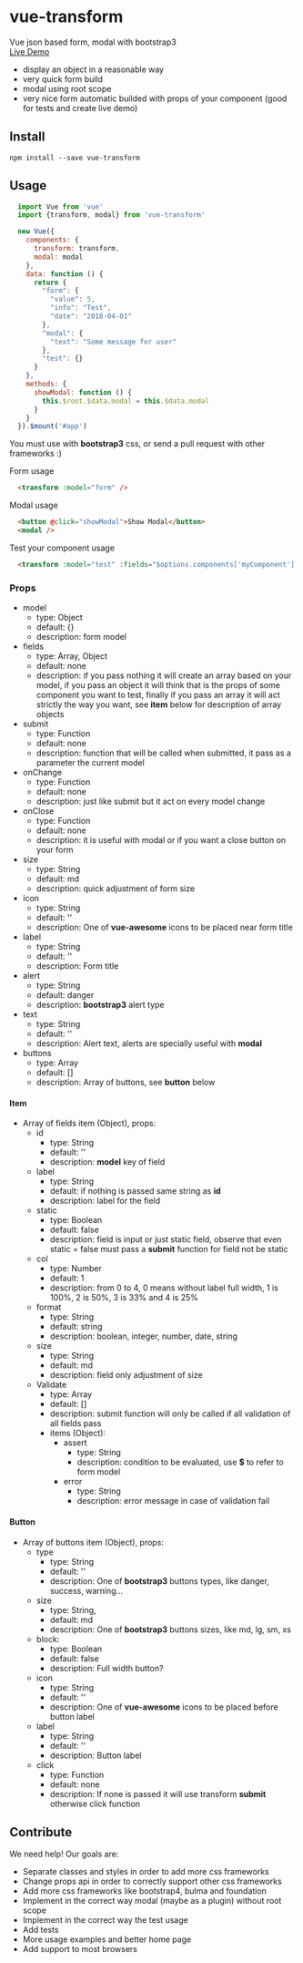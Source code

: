 # vue-transform
Vue json based form, modal with bootstrap3  
[Live Demo](http://marcodpt.github.io/vue-transform)
 - display an object in a reasonable way
 - very quick form build
 - modal using root scope
 - very nice form automatic builded with props of your component (good for tests and create live demo)

## Install
```
npm install --save vue-transform
```

## Usage

```javascript
  import Vue from 'vue'
  import {transform, modal} from 'vue-transform'

  new Vue({
    components: {
      transform: transform,
      modal: modal
    },
    data: function () {
      return {
        "form": {
          "value": 5,
          "info": "Test",
          "date": "2018-04-01"
        },
        "modal": {
          "text": "Some message for user"
        },
        "test": {}
      }
    },
    methods: {
      showModal: function () {
        this.$root.$data.modal = this.$data.modal
      }
    }
  }).$mount('#app')
```

You must use with **bootstrap3** css, or send a pull request with other frameworks :)

Form usage
```html
  <transform :model="form" />
```

Modal usage
```html
  <button @click="showModal">Show Modal</button>
  <modal />
```

Test your component usage
```html
  <transform :model="test" :fields="$options.components['myComponent'].props" />
```

### Props
 - model 
   - type: Object
   - default: {}
   - description: form model
 - fields
   - type: Array, Object
   - default: none
   - description: if you pass nothing it will create an array based on your model, if you pass an object it will think that is the props of some component you want to test, finally if you pass an array it will act strictly the way you want, see **item** below for description of array objects
 - submit
   - type: Function
   - default: none
   - description: function that will be called when submitted, it pass as a parameter the current model
 - onChange 
   - type: Function
   - default: none
   - description: just like submit but it act on every model change
 - onClose
   - type: Function
   - default: none
   - description: it is useful with modal or if you want a close button on your form
 - size
   - type: String
   - default: md
   - description: quick adjustment of form size
 - icon
   - type: String
   - default: ''
   - description: One of **vue-awesome** icons to be placed near form title
 - label
   - type: String
   - default: ''
   - description: Form title
 - alert
   - type: String
   - default: danger
   - description: **bootstrap3** alert type
 - text
   - type: String
   - default: ''
   - description: Alert text, alerts are specially useful with **modal**
 - buttons
   - type: Array
   - default: []
   - description: Array of buttons, see **button**  below

#### Item
 - Array of fields item (Object), props:
   - id
     - type: String
     - default: ''
     - description: **model** key of field
   - label
     - type: String
     - default: if nothing is passed same string as **id**
     - description: label for the field
   - static
     - type: Boolean
     - default: false
     - description: field is input or just static field, observe that even static = false must pass a **submit** function for field not be static
   - col 
     - type: Number
     - default: 1
     - description: from 0 to 4, 0 means without label full width, 1 is 100%, 2 is 50%, 3 is 33% and 4 is 25% 
   - format
     - type: String
     - default: string
     - description: boolean, integer, number, date, string
   - size
     - type: String
     - default: md
     - description: field only adjustment of size
   - Validate
     - type: Array
     - default: []
     - description: submit function will only be called if all validation of all fields pass
     - items (Object): 
       - assert
         - type: String
         - description: condition to be evaluated, use **$** to refer to form model 
       - error
         - type: String
         - description: error message in case of validation fail

#### Button
 - Array of buttons item (Object), props:
   - type 
     - type: String
     - default: ''
     - description: One of **bootstrap3** buttons types, like danger, success, warning...
   - size
     - type: String,
     - default: md
     - description: One of **bootstrap3** buttons sizes, like md, lg, sm, xs
   - block: 
     - type: Boolean
     - default: false
     - description: Full width button?
   - icon
     - type: String
     - default: ''
     - description: One of **vue-awesome** icons to be placed before button label
   - label
     - type: String
     - default: ''
     - description: Button label
   - click
     - type: Function
     - default: none
     - description: If none is passed it will use transform **submit** otherwise click function

## Contribute
We need help! Our goals are:
 - Separate classes and styles in order to add more css frameworks
 - Change props api in order to correctly support other css frameworks
 - Add more css frameworks like bootstrap4, bulma and foundation
 - Implement in the correct way modal (maybe as a plugin) without root scope
 - Implement in the correct way the test usage
 - Add tests
 - More usage examples and better home page
 - Add support to most browsers
